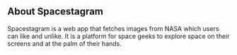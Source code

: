## About Spacestagram

Spacestagram is a web app that fetches images from NASA which users can like and unlike.
It is a platform for space geeks to explore space on their screens and at the palm of their hands.

